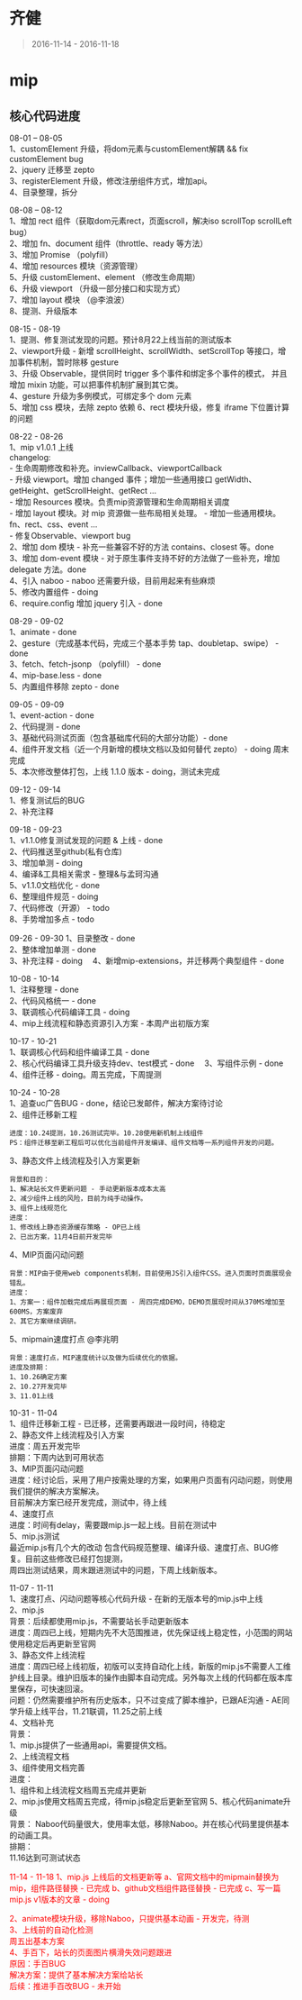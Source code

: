 # 齐健

> 2016-11-14 - 2016-11-18

# mip

## 核心代码进度  

08-01 – 08-05     
1、customElement 升级，将dom元素与customElement解耦 && fix customElement bug    
2、jquery 迁移至 zepto    
3、registerElement 升级，修改注册组件方式，增加api。    
4、目录整理，拆分    

08-08 – 08-12    
1、增加 rect 组件（获取dom元素rect，页面scroll，解决iso scrollTop scrollLeft bug）    
2、增加 fn、document 组件（throttle、ready 等方法）    
3、增加 Promise （polyfill）    
4、增加 resources 模块（资源管理）        
5、升级 customElement、element （修改生命周期）    
6、升级 viewport （升级一部分接口和实现方式）    
7、增加 layout 模块 （@李浪波）    
8、提测、升级版本   

08-15 - 08-19    
1、提测、修复测试发现的问题。预计8月22上线当前的测试版本    
2、viewport升级 - 新增 scrollHeight、scrollWidth、setScrollTop 等接口，增加事件机制，暂时除移 gesture   
3、升级 Observable，提供同时 trigger 多个事件和绑定多个事件的模式，
       并且增加 mixin 功能，可以把事件机制扩展到其它类。  
4、gesture 升级为多例模式，可绑定多个 dom 元素    
5、增加 css 模块，去除 zepto 依赖
6、rect 模块升级，修复 iframe 下位置计算的问题

08-22 - 08-26    
1、mip v1.0.1 上线    
     changelog:    
     - 生命周期修改和补充。inviewCallback、viewportCallback    
     - 升级 viewport。增加  changed 事件；增加一些通用接口 getWidth、getHeight、getScrollHeight、getRect ...    
     - 增加 Resources 模块。负责mip资源管理和生命周期相关调度    
     - 增加 layout 模块。对 mip 资源做一些布局相关处理。
     - 增加一些通用模块。fn、rect、css、event ...    
     - 修复Observable、viewport bug   
2、增加 dom 模块   -  补充一些兼容不好的方法 contains、closest 等。done    
3、增加 dom-event 模块  -  对于原生事件支持不好的方法做了一些补充，增加 delegate 方法。done  
4、引入 naboo -  naboo 还需要升级，目前用起来有些麻烦   
5、修改内置组件  -  doing   
6、require.config 增加 jquery 引入 - done  

08-29 - 09-02  
1、animate  - done   
2、gesture（完成基本代码，完成三个基本手势 tap、doubletap、swipe）  -  done  
3、fetch、fetch-jsonp （polyfill）  -  done  
4、mip-base.less  - done  
5、内置组件移除 zepto  -  done  

09-05 - 09-09  
1、event-action  - done   
2、代码提测   - done  
3、基础代码测试页面（包含基础库代码的大部分功能）- done     
4、组件开发文档（近一个月新增的模块文档以及如何替代 zepto）  - doing 周末完成  
5、本次修改整体打包，上线 1.1.0 版本  - doing，测试未完成  

09-12 - 09-14  
1、修复测试后的BUG  
2、补充注释  

09-18 - 09-23  
1、v1.1.0修复测试发现的问题 & 上线 - done  
2、代码推送至github(私有仓库)  
3、增加单测 - doing  
4、编译&工具相关需求 - 整理&与孟珂沟通  
5、v1.1.0文档优化 - done  
6、整理组件规范 - doing  
7、代码修改（开源） -   todo  
8、手势增加多点 - todo  

09-26 - 09-30
1、目录整改 - done  
2、整体增加单测 - done  
3、补充注释 - doing　
4、新增mip-extensions，并迁移两个典型组件 - done

10-08 - 10-14  
1、注释整理 - done    
2、代码风格统一 - done  
3、联调核心代码编译工具 - doing    
4、mip上线流程和静态资源引入方案 - 本周产出初版方案

10-17 - 10-21  
1、联调核心代码和组件编译工具 - done  
2、核心代码编译工具升级支持dev、test模式 - done　
3、写组件示例 - done  
4、组件迁移 - doing。周五完成，下周提测  

10-24 - 10-28  
1、追查uc广告BUG - done，结论已发邮件，解决方案待讨论  
2、组件迁移新工程

    进度：10.24提测，10.26测试完毕。10.28使用新机制上线组件  
    PS：组件迁移至新工程后可以优化当前组件开发编译、组件文档等一系列组件开发的问题。  

3、静态文件上线流程及引入方案更新  

    背景和目的：  
    1、解决站长文件更新问题 - 手动更新版本成本太高  
    2、减少组件上线的风险，目前为纯手动操作。  
    3、组件上线规范化  
    进度：  
    1、修改线上静态资源缓存策略 - OP已上线  
    2、已出方案，11月4日前开发完毕   

4、MIP页面闪动问题  

    背景：MIP由于使用web components机制，目前使用JS引入组件CSS。进入页面时页面展现会错乱。  
    进度：  
    1、方案一：组件加载完成后再展现页面 - 周四完成DEMO，DEMO页展现时间从370MS增加至600MS，方案废弃  
    2、其它方案继续调研。  

5、mipmain速度打点 @李兆明  

    背景：速度打点，MIP速度统计以及做为后续优化的依据。  
    进度及排期：  
    1、10.26确定方案  
    2、10.27开发完毕  
    3、11.01上线

10-31 - 11-04  
1、组件迁移新工程 - 已迁移，还需要再跟进一段时间，待稳定  
2、静态文件上线流程及引入方案  
    进度：周五开发完毕  
    排期：下周内达到可用状态  
3、MIP页面闪动问题  
    进度：经讨论后，采用了用户按需处理的方案，如果用户页面有闪动问题，则使用我们提供的解决方案解决。  
          目前解决方案已经开发完成，测试中，待上线  
4、速度打点  
    进度：时间有delay，需要跟mip.js一起上线。目前在测试中  
5、mip.js测试  
    最近mip.js有几个大的改动  包含代码规范整理、编译升级、速度打点、BUG修复。目前这些修改已经打包提测，  
    周四出测试结果，周末跟进测试中的问题，下周上线新版本。  

11-07 - 11-11  
1、速度打点、闪动问题等核心代码升级 - 在新的无版本号的mip.js中上线  
2、mip.js  
   背景：后续都使用mip.js，不需要站长手动更新版本  
   进度：周四已上线，短期内先不大范围推进，优先保证线上稳定性，小范围的网站使用稳定后再更新至官网  
3、静态文件上线流程  
   进度：周四已经上线初版，初版可以支持自动化上线，新版的mip.js不需要人工维护线上目录。维护旧版本的操作由脚本自动完成。另外每次上线的代码都在版本库里保存，可快速回滚。  
   问题：仍然需要维护所有历史版本，只不过变成了脚本维护，已跟AE沟通 - AE同学升级上线平台，11.21联调，11.25之前上线  
4、文档补充  
   背景：  
       1、mip.js提供了一些通用api，需要提供文档。  
       2、上线流程文档  
       3、组件使用文档完善  
   进度：  
       1、组件和上线流程文档周五完成并更新  
       2、mip.js使用文档周五完成，待mip.js稳定后更新至官网
5、核心代码animate升级  
   背景：
       Naboo代码量很大，使用率太低，移除Naboo。并在核心代码里提供基本的动画工具。  
   排期：  
       11.16达到可测试状态

<div style="color:#f00">
11-14 - 11-18
1、mip.js 上线后的文档更新等  
    a、官网文档中的mipmain替换为mip，组件路径替换 - 已完成  
    b、github文档组件路径替换 - 已完成  
    c、写一篇mip.js v1版本的文章 - doing  

2、animate模块升级，移除Naboo，只提供基本动画  - 开发完，待测  
3、上线前的自动化检测  
    周五出基本方案  
4、手百下，站长的页面图片横滑失效问题跟进    
    原因：手百BUG  
    解决方案：提供了基本解决方案给站长   
    后续：推进手百改BUG - 未开始  
</div>
